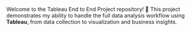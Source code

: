 
Welcome to the Tableau End to End Project repository! 🚀
This project demonstrates my ability to handle the full data analysis workflow using **Tableau**, from data collection to visualization and business insights.
